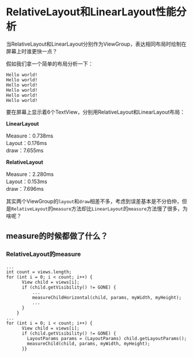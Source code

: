 # RelativeLayout和LinearLayout性能分析

当RelativeLayout和LinearLayout分别作为ViewGroup，表达相同布局时绘制在屏幕上时谁更快一点？

假如我们拿一个简单的布局分析一下：

```
Hello world!
Hello world!
Hello world!
Hello world!
Hello world!
Hello world!
```

要在屏幕上显示着6个TextView，分别用RelativeLayout和LinearLayout布局：

**LinearLayout**

Measure：0.738ms  
Layout：0.176ms  
draw：7.655ms

**RelativeLayout**

Measure：2.280ms  
Layout：0.153ms  
draw：7.696ms

其实两个ViewGroup的`layout`和`draw`相差不多，考虑到误差基本是不分伯仲，但是`RelativeLayout`的`measure`方法却比`LinearLayout`的`measure`方法慢了很多，为啥呢？

## measure的时候都做了什么？

### RelativeLayout的measure

```
...
int count = views.length;
for (int i = 0; i < count; i++) {
      View child = views[i];
      if (child.getVisibility() != GONE) {
	      ...
          measureChildHorizontal(child, params, myWidth, myHeight);
          ...
      }
    }
...
for (int i = 0; i < count; i++) {
      View child = views[i];
      if (child.getVisibility() != GONE) {
        LayoutParams params = (LayoutParams) child.getLayoutParams();
        measureChild(child, params, myWidth, myHeight);
      }}
```
<!--stackedit_data:
eyJoaXN0b3J5IjpbLTUyOTUwODEwOF19
-->